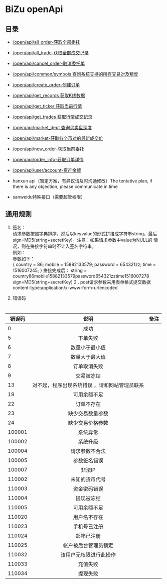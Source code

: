 # BiZu openApi

## 目录
- [/open/api/all_order-获取全部委托](https://github.com/bizukex/API-docs/blob/master/%E8%8E%B7%E5%8F%96%E5%85%A8%E9%83%A8%E5%A7%94%E6%89%98.md)

- [/open/api/all_trade-获取全部成交记录](https://github.com/bizukex/API-docs/blob/master/%E8%8E%B7%E5%8F%96%E5%85%A8%E9%83%A8%E6%88%90%E4%BA%A4%E8%AE%B0%E5%BD%95.md)

- [/open/api/cancel_order-取消委托单](https://github.com/bizukex/API-docs/blob/master/%E5%8F%96%E6%B6%88%E5%A7%94%E6%89%98%E5%8D%95.md)

- [/open/api/common/symbols 查询系统支持的所有交易对及精度](https://github.com/bizukex/API-docs/blob/master/%E6%9F%A5%E8%AF%A2%E7%B3%BB%E7%BB%9F%E6%94%AF%E6%8C%81%E7%9A%84%E6%89%80%E6%9C%89%E4%BA%A4%E6%98%93%E5%AF%B9%E5%8F%8A%E7%B2%BE%E5%BA%A6.md)

- [/open/api/create_order-创建订单](https://github.com/bizukex/API-docs/blob/master/%E5%88%9B%E5%BB%BA%E8%AE%A2%E5%8D%95.md)

- [/open/api/get_records 获取K线数据](https://github.com/bizukex/API-docs/blob/master/%E8%8E%B7%E5%8F%96K%E7%BA%BF%E6%95%B0%E6%8D%AE.md)

- [/open/api/get_ticker 获取当前行情](https://github.com/bizukex/API-docs/blob/master/%E8%8E%B7%E5%8F%96%E5%BD%93%E5%89%8D%E8%A1%8C%E6%83%85.md)

- [ /open/api/get_trades 获取行情成交记录](https://github.com/bizukex/API-docs/blob/master/%E8%8E%B7%E5%8F%96%E8%A1%8C%E6%83%85%E6%88%90%E4%BA%A4%E8%AE%B0%E5%BD%95.md)

- [/open/api/market_dept 查询买卖盘深度](https://github.com/bizukex/API-docs/blob/master/%E6%9F%A5%E8%AF%A2%E4%B9%B0%E5%8D%96%E7%9B%98%E6%B7%B1%E5%BA%A6.md)

- [/open/api/market-获取各个币对的最新成交价](https://github.com/bizukex/API-docs/blob/master/%E8%8E%B7%E5%8F%96%E5%90%84%E4%B8%AA%E5%B8%81%E5%AF%B9%E7%9A%84%E6%9C%80%E6%96%B0%E6%88%90%E4%BA%A4%E4%BB%B7.md)

- [/open/api/new_order-获取当前委托](https://github.com/bizukex/API-docs/blob/master/%E8%8E%B7%E5%8F%96%E5%BD%93%E5%89%8D%E5%A7%94%E6%89%98.md)

- [/open/api/order_info-获取订单详情](https://github.com/bizukex/API-docs/blob/master/%E8%8E%B7%E5%8F%96%E8%AE%A2%E5%8D%95%E8%AF%A6%E6%83%85.md)

- [/open/api/user/account-资产余额](https://github.com/bizukex/API-docs/blob/master/%E8%B5%84%E4%BA%A7%E4%BD%99%E9%A2%9D.md)

- hanxun api（暂定方案，有异议请及时沟通修改）The tentative plan, if there is any objection, please communicate in time

- sanweidu特殊接口（需要超管权限）

##  通用规则

1.  签名： <br>
请求参数按照字典排序，然后以keyvalue的形式拼接成字符串string，最后sign=MD5(string+secretKey)。注意：如果请求参数中value为NULL的 情况，则在拼接字符串时不计入签名字符串。<br>
例如： <br>
参数如下： <br>
{
country = 86;
mobile = 15882133579;
password = 654321zz;
time = 1516007245;
}
拼接完成后：
string = country86mobile15882133579password654321zztime1516007278
sign=MD5(string+secretKey)
2 .  post请求参数采用表单格式提交数据
      content-type:application/x-www-form-urlencoded

3. 错误码 
# 
| 错误码 | 说明 | 备注 |
| ----- | :------: | -------: |
| 0 | 成功 |  |
| 5 | 下单失败 |  |
| 6 | 数量小于最小值 |  |
| 7 | 数量大于最大值 | |
| 8 | 订单取消失败 | |
| 9 | 交易被冻结 |  |
| 13 | 对不起，程序出现系统错误 ，请和网站管理员联系|  |
| 19 | 可用余额不足 |  |
| 22 | 订单不存在 |  |
| 23 | 缺少交易数量参数 |  |
| 24 | 缺少交易价格参数 |  |
| 100001 | 系统异常 |  |
| 100002 | 系统升级 |  |
| 100004 | 请求参数不合法 |  |
| 100005 | 参数签名错误 |  |
| 100007 | 非法IP |  |
| 110002 | 未知的货币代号 |  |
| 110003 | 资金密码错误 |  |
| 110004 | 提现被冻结 |  |
| 110005 | 可用余额不足 |  |
| 110020  | 用户名不存在 |  |
| 110023  | 手机号已注册 |  |
| 110024 | 邮箱已注册 |  |
| 110025 | 帐户被后台管理员锁定 |  |
| 110032 | 该用户无权限进行此操作 |  |
| 110033 | 充值失败 |  |
| 110034 | 提现失败 |  |

